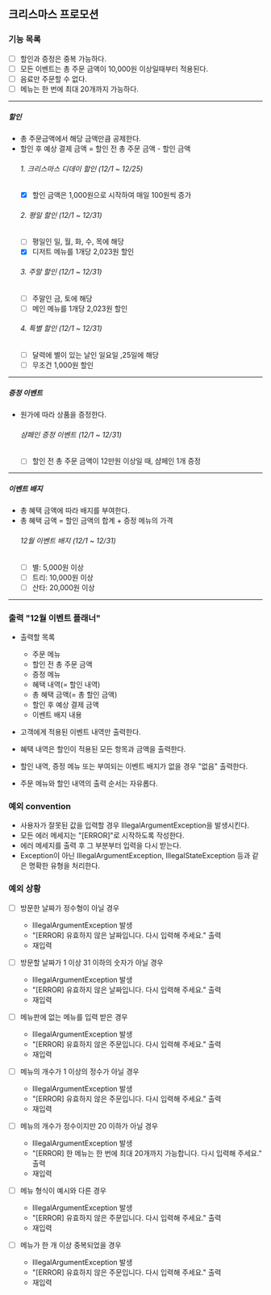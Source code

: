 ## 크리스마스 프로모션

### 기능 목록
- [ ] 할인과 증정은 중복 가능하다.
- [ ] 모든 이벤트는 총 주문 금액이 10,000원 이상일때부터 적용된다.
- [ ] 음료만 주문할 수 없다.
- [ ] 메뉴는 한 번에 최대 20개까지 가능하다.

---

##### 할인
- 총 주문금액에서 해당 금액만큼 공제한다.
- 할인 후 예상 결제 금액 = 할인 전 총 주문 금액 - 할인 금액
  ###### 1. 크리스마스 디데이 할인 (12/1 ~ 12/25)
  - [x] 할인 금액은 1,000원으로 시작하여 매일 100원씩 증가
  ###### 2. 평일 할인 (12/1 ~ 12/31)
  - [ ] 평일인 일, 월, 화, 수, 목에 해당
  - [x] 디저트 메뉴를 1개당 2,023원 할인
  ###### 3. 주말 할인 (12/1 ~ 12/31)
  - [ ] 주말인 금, 토에 해당
  - [ ] 메인 메뉴를 1개당 2,023원 할인
  ###### 4. 특별 할인 (12/1 ~ 12/31)
  - [ ] 달력에 별이 있는 날인 일요일 ,25일에 해당
  - [ ] 무조건 1,000원 할인

---

##### 증정 이벤트
- 원가에 따라 상품을 증정한다.
  ###### 샴페인 증정 이벤트 (12/1 ~ 12/31)
  - [ ] 할인 전 총 주문 금액이 12만원 이상일 때, 샴페인 1개 증정

---

##### 이벤트 배지
- 총 혜택 금액에 따라 배지를 부여한다.
- 총 혜택 금액 = 할인 금액의 합계 + 증정 메뉴의 가격
  ###### 12월 이벤트 배지 (12/1 ~ 12/31)
  - [ ] 별: 5,000원 이상
  - [ ] 트리: 10,000원 이상
  - [ ] 산타: 20,000원 이상

---

### 출력 "12월 이벤트 플래너"
- 출력할 목록
  - 주문 메뉴
  - 할인 전 총 주문 금액
  - 증정 메뉴 
  - 혜택 내역(= 할인 내역)
  - 총 혜택 금액(= 총 할인 금액)
  - 할인 후 예상 결제 금액
  - 이벤트 배지 내용

- 고객에게 적용된 이벤트 내역만 출력한다.
- 혜택 내역은 할인이 적용된 모든 항목과 금액을 출력한다.
- 할인 내역, 증정 메뉴 또는 부여되는 이벤트 배지가 없을 경우 "없음" 출력한다.
- 주문 메뉴와 할인 내역의 출력 순서는 자유롭다.

### 예외 convention
- 사용자가 잘못된 값을 입력할 경우 IllegalArgumentException을 발생시킨다.
- 모든 에러 메세지는 "[ERROR]"로 시작하도록 작성한다.
- 에러 메세지를 출력 후 그 부분부터 입력을 다시 받는다.
- Exception이 아닌 IllegalArgumentException, IllegalStateException 등과 같은 명확한 유형을 처리한다.

### 예외 상황
- [ ] 방문한 날짜가 정수형이 아닐 경우
  - IllegalArgumentException 발생
  - "[ERROR] 유효하지 않은 날짜입니다. 다시 입력해 주세요." 출력
  - 재입력
- [ ] 방문할 날짜가 1 이상 31 이하의 숫자가 아닐 경우
  - IllegalArgumentException 발생
  - "[ERROR] 유효하지 않은 날짜입니다. 다시 입력해 주세요." 출력
  - 재입력

- [ ] 메뉴판에 없는 메뉴를 입력 받은 경우
  - IllegalArgumentException 발생
  - "[ERROR] 유효하지 않은 주문입니다. 다시 입력해 주세요." 출력
  - 재입력
- [ ] 메뉴의 개수가 1 이상의 정수가 아닐 경우
  - IllegalArgumentException 발생
  - "[ERROR] 유효하지 않은 주문입니다. 다시 입력해 주세요." 출력
  - 재입력
- [ ] 메뉴의 개수가 정수이지만 20 이하가 아닐 경우
  - IllegalArgumentException 발생
  - "[ERROR] 한 메뉴는 한 번에 최대 20개까지 가능합니다. 다시 입력해 주세요." 출력
  - 재입력
- [ ] 메뉴 형식이 예시와 다른 경우
  - IllegalArgumentException 발생
  - "[ERROR] 유효하지 않은 주문입니다. 다시 입력해 주세요." 출력
  - 재입력
- [ ] 메뉴가 한 개 이상 중복되었을 경우
  - IllegalArgumentException 발생
  - "[ERROR] 유효하지 않은 주문입니다. 다시 입력해 주세요." 출력
  - 재입력
